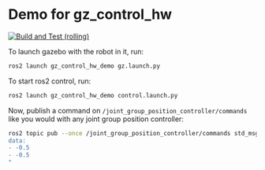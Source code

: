 # Demo for gz_control_hw

[![Build and Test (rolling)](../../actions/workflows/build_and_test_rolling.yaml/badge.svg?branch=rolling)](../../actions/workflows/build_and_test_rolling.yaml?query=branch:rolling)


To launch gazebo with the robot in it, run:

```sh
ros2 launch gz_control_hw_demo gz.launch.py
```

To start ros2 control, run:
```sh
ros2 launch gz_control_hw_demo control.launch.py
```

Now, publish a command on ``/joint_group_position_controller/commands`` like you would with any joint group position controller:

```sh
ros2 topic pub --once /joint_group_position_controller/commands std_msgs/msg/Float64MultiArray "
data:
- -0.5
- -0.5
"
```
